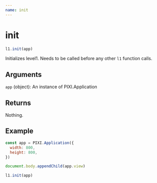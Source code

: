 ```yaml
---
name: init
---
```


# init

```js
l1.init(app)
```

Initializes level1. Needs to be called before any other `l1` function calls.

## Arguments

`app` (object): An instance of PIXI.Application

## Returns

Nothing.

## Example

```js
const app = PIXI.Application({
  width: 800,
  height: 800,
})

document.body.appendChild(app.view)

l1.init(app)
```
